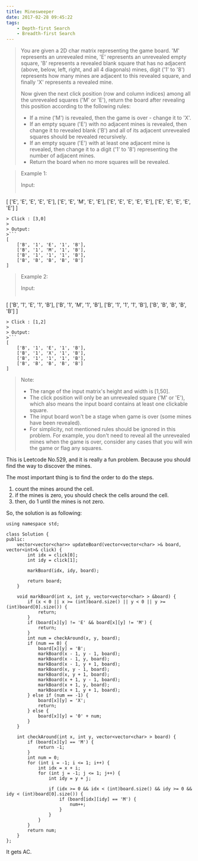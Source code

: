 ```yaml
---
title: Minesweeper
date: 2017-02-28 09:45:22
tags:
    - Depth-first Search
    - Breadth-first Search
---
```


> You are given a 2D char matrix representing the game board. 'M' represents an unrevealed mine, 'E' represents an unrevealed empty square, 'B' represents a revealed blank square that has no adjacent (above, below, left, right, and all 4 diagonals) mines, digit ('1' to '8') represents how many mines are adjacent to this revealed square, and finally 'X' represents a revealed mine.
>
> Now given the next click position (row and column indices) among all the unrevealed squares ('M' or 'E'), return the board after revealing this position according to the following rules:
>
>  + If a mine ('M') is revealed, then the game is over - change it to 'X'.
>  + If an empty square ('E') with no adjacent mines is revealed, then change it to revealed blank ('B') and all of its adjacent unrevealed squares should be revealed recursively.
>  + If an empty square ('E') with at least one adjacent mine is revealed, then change it to a digit ('1' to '8') representing the number of adjacent mines.
>  + Return the board when no more squares will be revealed.
>
<!--more-->
>
> Example 1:
>
> Input:
>```
[
    ['E', 'E', 'E', 'E', 'E'],
    ['E', 'E', 'M', 'E', 'E'],
    ['E', 'E', 'E', 'E', 'E'],
    ['E', 'E', 'E', 'E', 'E']
]
```
> Click : [3,0]
>
> Output:
>```
[
    ['B', '1', 'E', '1', 'B'],
    ['B', '1', 'M', '1', 'B'],
    ['B', '1', '1', '1', 'B'],
    ['B', 'B', 'B', 'B', 'B']
]
```
> Example 2:
>
> Input:
>```
[
    ['B', '1', 'E', '1', 'B'],
    ['B', '1', 'M', '1', 'B'],
    ['B', '1', '1', '1', 'B'],
    ['B', 'B', 'B', 'B', 'B']
]
```
> Click : [1,2]
>
> Output:
>```
[
    ['B', '1', 'E', '1', 'B'],
    ['B', '1', 'X', '1', 'B'],
    ['B', '1', '1', '1', 'B'],
    ['B', 'B', 'B', 'B', 'B']
]
```
> Note:
>
>  + The range of the input matrix's height and width is [1,50].
>  + The click position will only be an unrevealed square ('M' or 'E'), which also means the input board contains at least one clickable square.
>  + The input board won't be a stage when game is over (some mines have been revealed).
>  + For simplicity, not mentioned rules should be ignored in this problem. For example, you don't need to reveal all the unrevealed mines when the game is over, consider any cases that you will win the game or flag any squares.

This is Leetcode No.529, and it is really a fun problem. Because you should find the way to discover the mines.

The most important thing is to find the order to do the steps.

1. count the mines around the cell.
2. if the mines is zero, you should check the cells around the cell.
3. then, do 1 until the mines is not zero.

So, the solution is as following:

```
using namespace std;

class Solution {
public:
    vector<vector<char>> updateBoard(vector<vector<char> >& board, vector<int>& click) {
        int idx = click[0];
        int idy = click[1];

        markBoard(idx, idy, board);

        return board;
    }

    void markBoard(int x, int y, vector<vector<char> > &board) {
        if (x < 0 || x >= (int)board.size() || y < 0 || y >= (int)board[0].size()) {
            return;
        }
        if (board[x][y] != 'E' && board[x][y] != 'M') {
            return;
        }
        int num = checkAround(x, y, board);
        if (num == 0) {
            board[x][y] = 'B';
            markBoard(x - 1, y - 1, board);
            markBoard(x - 1, y, board);
            markBoard(x - 1, y + 1, board);
            markBoard(x, y - 1, board);
            markBoard(x, y + 1, board);
            markBoard(x + 1, y - 1, board);
            markBoard(x + 1, y, board);
            markBoard(x + 1, y + 1, board);
        } else if (num == -1) {
            board[x][y] = 'X';
            return;
        } else {
            board[x][y] = '0' + num;
        }
    }

    int checkAround(int x, int y, vector<vector<char> > board) {
        if (board[x][y] == 'M') {
            return -1;
        }
        int num = 0;
        for (int i = -1; i <= 1; i++) {
            int idx = x + i;
            for (int j = -1; j <= 1; j++) {
                int idy = y + j;

                if (idx >= 0 && idx < (int)board.size() && idy >= 0 && idy < (int)board[0].size()) {
                    if (board[idx][idy] == 'M') {
                        num++;
                    }
                }
            }
        }
        return num;
    }
};
```

It gets AC.
